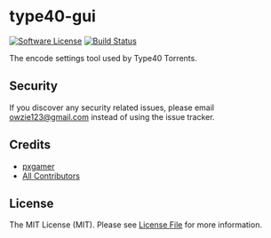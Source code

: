 # type40-gui

[![Software License][ico-license]](LICENSE.md)
[![Build Status][ico-travis]][link-travis]

The encode settings tool used by Type40 Torrents.

## Security

If you discover any security related issues, please email owzie123@gmail.com instead of using the issue tracker.

## Credits

- [pxgamer][link-author]
- [All Contributors][link-contributors]

## License

The MIT License (MIT). Please see [License File](LICENSE.md) for more information.

[ico-license]: https://img.shields.io/badge/license-MIT-brightgreen.svg?style=flat-square
[ico-travis]: https://img.shields.io/travis/pxgamer/type40-gui/master.svg?style=flat-square

[link-travis]: https://travis-ci.org/pxgamer/type40-gui
[link-author]: https://github.com/pxgamer
[link-contributors]: ../../contributors

